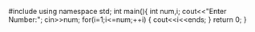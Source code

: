 #include<iostream>
using namespace std;
int main(){
	int num,i;
	cout<<"Enter Number:";
	cin>>num;
	for(i=1;i<=num;++i)
	{
		cout<<i<<ends;
	}
	return 0;
}
